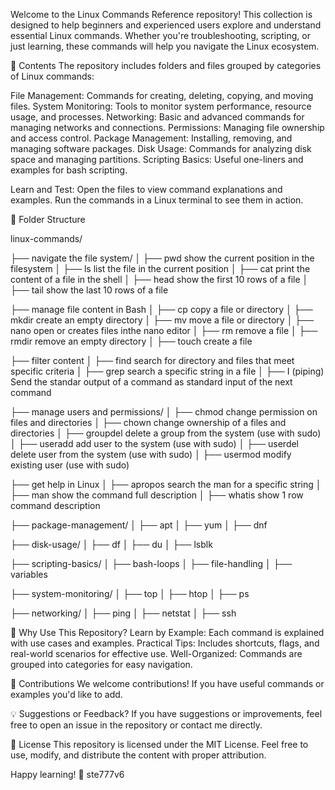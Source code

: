 Welcome to the Linux Commands Reference repository! This collection is designed to help beginners and experienced users explore and understand essential Linux commands. Whether you're troubleshooting, scripting, or just learning, these commands will help you navigate the Linux ecosystem.

📖 Contents
The repository includes folders and files grouped by categories of Linux commands:

File Management: Commands for creating, deleting, copying, and moving files.
System Monitoring: Tools to monitor system performance, resource usage, and processes.
Networking: Basic and advanced commands for managing networks and connections.
Permissions: Managing file ownership and access control.
Package Management: Installing, removing, and managing software packages.
Disk Usage: Commands for analyzing disk space and managing partitions.
Scripting Basics: Useful one-liners and examples for bash scripting.

Learn and Test:
Open the files to view command explanations and examples.
Run the commands in a Linux terminal to see them in action.

📁 Folder Structure

linux-commands/

├── navigate the file system/
│   ├── pwd show the current position in the filesystem
│   ├── ls list the file in the current position
│   ├── cat print the content of a file in the shell
│   ├── head show the first 10 rows of a file
│   ├── tail show the last 10 rows of a file

├── manage file content in Bash
│   ├── cp copy a file or directory
│   ├── mkdir create an empty directory
│   ├── mv move a file or directory
│   ├── nano open or creates files inthe nano editor
│   ├── rm remove a file
│   ├── rmdir remove an empty directory
│   ├── touch create a file

├── filter content
│   ├── find search for directory and files that meet specific criteria
│   ├── grep search a specific string in a file
│   ├── I (piping) Send the standar output of a command as standard input of the next command

├── manage users and permissions/
│   ├── chmod change permission on files and directories
│   ├── chown change ownership of a files and directories
│   ├── groupdel delete a group from the system (use with sudo)
│   ├── useradd add user to the system (use with sudo)
│   ├── userdel delete user from the system (use with sudo)
│   ├── usermod modify existing user (use with sudo)

├── get help in Linux
│   ├── apropos search the man for a specific string
│   ├── man show the command full description
│   ├── whatis show 1 row command description

├── package-management/
│   ├── apt
│   ├── yum
│   ├── dnf

├── disk-usage/
│   ├── df
│   ├── du
│   ├── lsblk

├── scripting-basics/
│   ├── bash-loops
│   ├── file-handling
│   ├── variables

├── system-monitoring/
│   ├── top
│   ├── htop
│   ├── ps

├── networking/
│   ├── ping
│   ├── netstat
│   ├── ssh

📌 Why Use This Repository?
Learn by Example: Each command is explained with use cases and examples.
Practical Tips: Includes shortcuts, flags, and real-world scenarios for effective use.
Well-Organized: Commands are grouped into categories for easy navigation.

🤝 Contributions
We welcome contributions! If you have useful commands or examples you'd like to add.

💡 Suggestions or Feedback?
If you have suggestions or improvements, feel free to open an issue in the repository or contact me directly.

📜 License
This repository is licensed under the MIT License. Feel free to use, modify, and distribute the content with proper attribution.

Happy learning! 🚀
ste777v6
